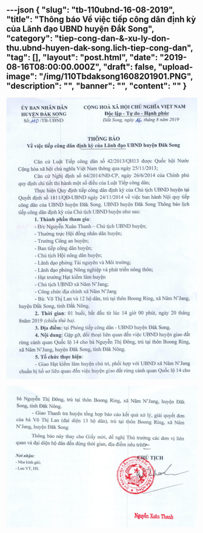 ---json
{
    "slug": "tb-110ubnd-16-08-2019",
    "title": "Thông báo Về việc tiếp công dân định kỳ của Lãnh đạo UBND huyện Đắk Song",
    "category": "tiep-cong-dan-&-xu-ly-don-thu.ubnd-huyen-dak-song.lich-tiep-cong-dan",
    "tag": [],
    "layout": "post.html",
    "date": "2019-08-16T08:00:00.000Z",
    "draft": false,
    "upload-image": "/img/110Tbdaksong1608201901.PNG",
    "description": "",
    "banner": "",
    "__content__": ""
}
---
<p><img alt="" src="/img/110Tbdaksong16082019.PNG" /></p>

<p><img alt="" src="/img/110Tbdaksong1608201901.PNG" /></p>
